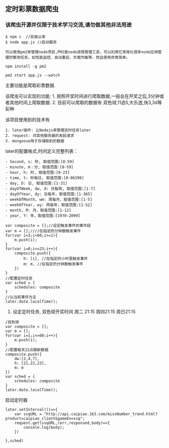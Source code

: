 ## 定时彩票数据爬虫

### 该爬虫开源并仅限于技术学习交流,请勿做其他非法用途

 
```
$ npm i  //安装以来
$ node app.js //启动服务

可以使用pm2来管理node项目,PM2是node进程管理工具，可以利用它来简化很多node应用管理的繁琐任务，如性能监控、自动重启、负载均衡等，而且使用非常简单。

npm install -g pm2

pm2 start app.js --watch
```

主要功能是爬取彩票数据.

该爬虫可以实现的功能:
	1. 按照开奖时间进行爬取数据,一般会在开奖之后,3分钟或者其他时间上爬取数据.
	2. 目前可以爬取的数据有 双色球,11选5,大乐透,快3,3d等彩种

该项目使用到的技术有

	1. later插件: 让Nodejs来管理定时任务later
	2. request: 对其他服务器的发起请求
	3. mongoose用于存储取到的数据


later的配置格式,时间定义完整列表：

	- Second, s: 秒, 取值范围:[0-59]
	- minute, m：分, 取值范围:[0-59]
	- hour, h: 时, 取值范围:[0-23]
	- time, t: 秒每日, 取值范围:[0-86399]
	- day, D: 日, 取值范围:[1-31]
	- dayOfWeek, dw, d: 日每周, 取值范围:[1-7]
	- dayOfYear, dy: 日每年，取值范围:[1-365]
	- weekOfMonth, wm: 周每月，取值范围:[1-5]
	- weekOfYear, wy: 周每年，取值范围:[1-52]
	- month, M: 月，取值范围:[1-12]
	- year, Y: 年，取值范围:[1970-2099]

```
var composite = [];//设定触发事件的事件段
var m = [];////在指定的分钟数触发事件
for(var i=3;i<60;i+=1){
    m.push(i);
}
for(var i=8;i<=23;i++){
    composite.push({
        h: [i], //在指定的小时里触发事件
        m: m, //在指定的分钟数触发事件
    })
}
//配置定时任务
var sched = {
    schedules: composite
}
//以当前事件为主
later.date.localTime();

```


1. 设定定时任务,
双色球开奖时间 周二 21:15 周四21:15 周日21:15
```
/双色球
var composite = [];
var m = [];
for(var i=1;i<=60;i++){
    m.push(i);
}
//配置每天22点跟新数据
composite.push({
    dw:[2,4,7],
    h: [21,22,23],
    m: m
})
var sched = {
    schedules: composite
}
later.date.localTime();

```

启动定时器

```
later.setInterval(()=>{
    var ssqURL = "http://api.caipiao.163.com/missNumber_trend.html?product=caipiao_client&gameEn=ssq";
    request.get(ssqURL,(err,responsed,body)=>{
        console.log(body);
    })

},sched)

```











